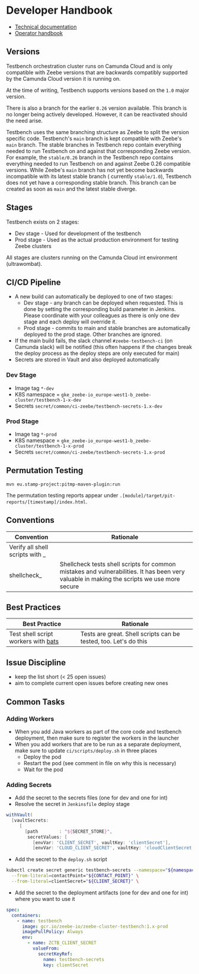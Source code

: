# Developer Handbook

- [Technical documentation](technical-documentation.md)
- [Operator handbook](operator-handbook.md)

## Versions

Testbench orchestration cluster runs on Camunda Cloud and is only compatible with Zeebe versions
that are backwards compatibly supported by the Camunda Cloud version it is running on.

At the time of writing, Testbench supports versions based on the `1.0` major version.

There is also a branch for the earlier `0.26` version available. This branch is no longer being
actively developed. However, it can be reactivated should the need arise.

Testbench uses the same branching structure as Zeebe to split the version specific code.
Testbench's `main` branch is kept compatible with Zeebe's `main` branch. The stable branches in
Testbench repo contain everything needed to run Testbench on and against that corresponding Zeebe
version. For example, the `stable/0.26` branch in the Testbench repo contains everything needed to
run Testbench on and against Zeebe 0.26 compatible versions. While Zeebe's `main`
branch has not yet become backwards incompatible with its latest stable branch (
currently `stable/1.0`), Testbench does not yet have a corresponding stable branch. This branch can
be created as soon as `main` and the latest stable diverge.

## Stages

Testbench exists on 2 stages:

- Dev stage - Used for development of the testbench
- Prod stage - Used as the actual production environment for testing Zeebe clusters

All stages are clusters running on the Camunda Cloud int environment (ultrawombat).

## CI/CD Pipeline

- A new build can automatically be deployed to one of two stages:
  - Dev stage - any branch can be deployed when requested. This is done by setting the corresponding
    build parameter in Jenkins. Please coordinate with your colleagues as there is only one dev
    stage and each deploy will override it.
  - Prod stage - commits to main and stable branches are automatically deployed to the prod stage.
    Other branches are ignored.
- If the main build fails, the slack channel `#zeebe-testbench-ci` (on Camunda slack) will be
  notified (this often happens if the changes break the deploy process as the deploy steps are only
  executed for main)
- Secrets are stored in Vault and also deployed automatically

### Dev Stage

- Image tag `*-dev`
- K8S namespace = `gke_zeebe-io_europe-west1-b_zeebe-cluster/testbench-1-x-dev`
- Secrets `secret/common/ci-zeebe/testbench-secrets-1.x-dev`

### Prod Stage

- Image tag `*-prod`
- K8S namespace = `gke_zeebe-io_europe-west1-b_zeebe-cluster/testbench-1-x-prod`
- Secrets `secret/common/ci-zeebe/testbench-secrets-1.x-prod`

## Permutation Testing

```
mvn eu.stamp-project:pitmp-maven-plugin:run
```

The permutation testing reports appear under `.[module]/target/pit-reports/[timestamp]/index.html`.

## Conventions

|           Convention            |                                                                 Rationale                                                                  |
|---------------------------------|--------------------------------------------------------------------------------------------------------------------------------------------|
| Verify all shell scripts with _ |
| shellcheck_                     | Shellcheck tests shell scripts for common mistakes and vulnerabilities. It has been very valuable in making the scripts we use more secure |

## Best Practices

|                               Best Practice                                |                            Rationale                             |
|----------------------------------------------------------------------------|------------------------------------------------------------------|
| Test shell script workers with [bats](https://github.com/sstephenson/bats) | Tests are great. Shell scripts can be tested, too. Let's do this |

## Issue Discipline

- keep the list short (< 25 open issues)
- aim to complete current open issues before creating new ones

## Common Tasks

### Adding Workers

- When you add Java workers as part of the core code and testbench deployment, then make sure to
  register the workers in the launcher
- When you add workers that are to be run as a separate deployment, make sure to
  update `ci/scripts/deploy.sh` in three places
  - Deploy the pod
  - Restart the pod (see comment in file on why this is necessary)
  - Wait for the pod

### Adding Secrets

- Add the secret to the secrets files (one for dev and one for int)
- Resolve the secret in `Jenkinsfile` deploy stage

```Groovy
withVault(
  [vaultSecrets:
     [
       [path        : "${SECRET_STORE}",
        secretValues: [
          [envVar: 'CLIENT_SECRET', vaultKey: 'clientSecret'],
          [envVar: 'CLOUD_CLIENT_SECRET', vaultKey: 'cloudClientSecret'],
```

- Add the secret to the `deploy.sh` script

```Bash
kubectl create secret generic testbench-secrets --namespace="${namespace}" \
  --from-literal=contactPoint="${CONTACT_POINT}" \
  --from-literal=clientSecret="${CLIENT_SECRET}" \
```

- Add the secret to the deployment artifacts (one for dev and one for int) where you want to use it

```yaml
spec:
  containers:
    - name: testbench
      image: gcr.io/zeebe-io/zeebe-cluster-testbench:1.x-prod
      imagePullPolicy: Always
      env:
        - name: ZCTB_CLIENT_SECRET
          valueFrom:
            secretKeyRef:
              name: testbench-secrets
              key: clientSecret
```

